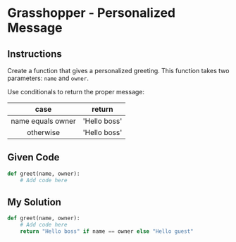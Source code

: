 # Grasshopper - Personalized Message

## Instructions

Create a function that gives a personalized greeting. This function takes two parameters: `name` and `owner`.

Use conditionals to return the proper message:

| case | return | 
| :---:         |     :---:      | 
| name equals owner  | 'Hello boss'     | 
| otherwise     | 'Hello boss'       | 

## Given Code
```python
def greet(name, owner):
    # Add code here
```

## My Solution
```python
def greet(name, owner):
    # Add code here
    return "Hello boss" if name == owner else "Hello guest"
```

